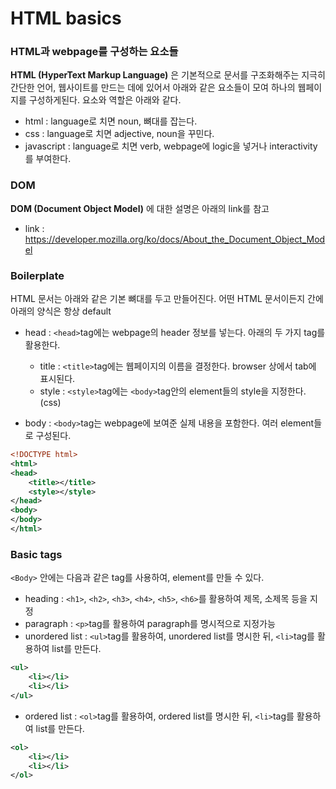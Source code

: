 # HTML basics
### HTML과 webpage를 구성하는 요소들
**HTML (HyperText Markup Language)** 은 기본적으로 문서를 구조화해주는 지극히 간단한 언어, 웹사이트를 만드는 데에 있어서 아래와 같은 요소들이 모여 하나의 웹페이지를 구성하게된다. 요소와 역할은 아래와 같다.

- html : language로 치면 noun, 뼈대를 잡는다.
- css : language로 치면 adjective, noun을 꾸민다.
- javascript : language로 치면 verb, webpage에 logic을 넣거나 interactivity를 부여한다.

### DOM
**DOM (Document Object Model)** 에 대한 설명은 아래의 link를 참고

- link : https://developer.mozilla.org/ko/docs/About_the_Document_Object_Model

### Boilerplate
HTML 문서는 아래와 같은 기본 뼈대를 두고 만들어진다. 어떤 HTML 문서이든지 간에 아래의 양식은 항상 default

- head : `<head>`tag에는 webpage의 header 정보를 넣는다. 아래의 두 가지 tag를 활용한다.

	- title : `<title>`tag에는 웹페이지의 이름을 결정한다. browser 상에서 tab에 표시된다.
	- style : `<style>`tag에는 `<body>`tag안의 element들의 style을 지정한다. (css)

- body : `<body>`tag는 webpage에 보여준 실제 내용을 포함한다. 여러 element들로 구성된다.

```xml
<!DOCTYPE html>
<html>
<head>
	<title></title>
	<style></style>
</head>
<body>
</body>
</html>
```

### Basic tags
`<Body>` 안에는 다음과 같은 tag를 사용하여, element를 만들 수 있다.

- heading : `<h1>`, `<h2>`, `<h3>`, `<h4>`, `<h5>`, `<h6>`를 활용하여 제목, 소제목 등을 지정
- paragraph : `<p>`tag를 활용하여 paragraph를 명시적으로 지정가능
- unordered list : `<ul>`tag를 활용하여, unordered list를 명시한 뒤, `<li>`tag를 활용하여 list를 만든다.

```xml
<ul>
	<li></li>
    <li></li>
</ul>
```

- ordered list : `<ol>`tag를 활용하여, ordered list를 명시한 뒤, `<li>`tag를 활용하여 list를 만든다.

```xml
<ol>
	<li></li>
    <li></li>
</ol>
```